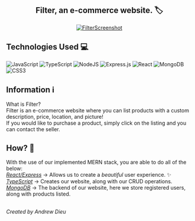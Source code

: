 <h2 align="center">
Filter, an e-commerce website. 🏷️
</h2> 


<p align="center">
  <a href="#" target="_blank" rel="noreferrer"><img src="https://i.imgur.com/DWHJLcY.png" alt="FilterScreenshot"></a>
</p>

## Technologies Used 💻
![JavaScript](https://img.shields.io/badge/javascript-%23323330.svg?style=for-the-badge&logo=javascript&logoColor=%23F7DF1E) ![TypeScript](https://img.shields.io/badge/typescript-%23007ACC.svg?style=for-the-badge&logo=typescript&logoColor=white) ![NodeJS](https://img.shields.io/badge/node.js-6DA55F?style=for-the-badge&logo=node.js&logoColor=white) ![Express.js](https://img.shields.io/badge/express.js-%23404d59.svg?style=for-the-badge&logo=express&logoColor=%2361DAFB) ![React](https://img.shields.io/badge/react-%2320232a.svg?style=for-the-badge&logo=react&logoColor=%2361DAFB) ![MongoDB](https://img.shields.io/badge/MongoDB-%234ea94b.svg?style=for-the-badge&logo=mongodb&logoColor=white) ![CSS3](https://img.shields.io/badge/css3-%231572B6.svg?style=for-the-badge&logo=css3&logoColor=white)

## Information ℹ️
What is Filter? <br>
Filter is an e-commerce website where you can list products with a custom description, price, location, and picture! <br>
If you would like to purchase a product, simply click on the listing and you can contact the seller.

## How? 🤔
With the use of our implemented MERN stack, you are able to do all of the below: <br>
<ins>*React/Express*</ins> → Allows us to create a *beautiful* user experience. ✨ <br>
<ins>*TypeScript*</ins> → Creates our website, along with our CRUD operations. <br>
<ins>*MongoDB*</ins> →  The backend of our website, here we store registered users, along with products listed. <br> <br>

*Created by Andrew Dieu*
